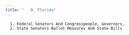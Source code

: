 ```yaml
---
title: "   9. Florida"
---
```



      1. Federal Senators And Congresspeople, Governors,
      2. State Senators Ballot Measures And State Bills
